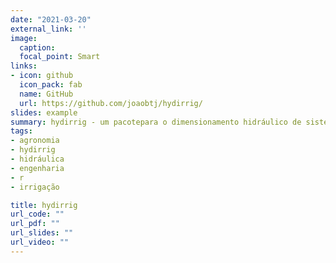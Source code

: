 ```yaml
---
date: "2021-03-20"
external_link: ''
image:
  caption: 
  focal_point: Smart
links:
- icon: github
  icon_pack: fab
  name: GitHub
  url: https://github.com/joaobtj/hydirrig/
slides: example
summary: hydirrig - um pacotepara o dimensionamento hidráulico de sistema de irrigação
tags:
- agronomia
- hydirrig
- hidráulica
- engenharia
- r
- irrigação

title: hydirrig
url_code: ""
url_pdf: ""
url_slides: ""
url_video: ""
---
```


